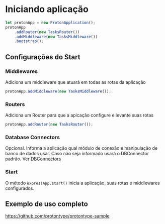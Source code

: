 # Iniciando aplicação 

```javascript
let protonApp = new ProtonApplication();
protonApp
    .addRouter(new TasksRouter())
    .addMiddleware(new TasksMiddleware())
    .bootstrap();
```

## Configurações do Start

### Middlewares

Adiciona um middleware que atuará em todas as rotas da aplicação

```javascript
protonApp.addMiddleware(new TasksMiddleware());
```

### Routers

Adiciona um Router para que a apicação configure e levante suas rotas
```javascript
protonApp.addRouter(new TasksRouter());
```

### Database Connectors

Opcional. Informa a aplicação qual módulo de conexão e manipulação de banco de dados usar. Caso não seja informado usará o DBConnector padrão. Ver [DBConnectors](/db-connector)

### Start

O método ```expressApp.start()``` inicia a aplicação, suas rotas e middlewares configurados.

## Exemplo de uso completo

<https://github.com/protontype/protontype-sample>